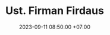 ---
title: Ust. Firman Firdaus
date: 2023-09-11 08:50:00 +07:00
position: 1
jabatan: Kepala TDP
img: "/uploads/ust-firman.jpg"
img-alt: Ust. Firman Firdaus
socials:
  - title: facebook
    url: https://fb.me/firmanfirdaus
  - title: instagram
    url: https://instagram.com/firmanfirdaus
---